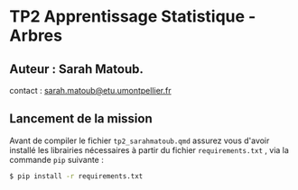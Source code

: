 # TP2 Apprentissage Statistique - Arbres

## Auteur : Sarah Matoub.

contact : sarah.matoub@etu.umontpellier.fr

## Lancement de la mission

Avant de compiler le fichier `tp2_sarahmatoub.qmd` assurez vous d'avoir installé les librairies nécessaires à partir du fichier `requirements.txt` , via la commande `pip` suivante :

```bash
$ pip install -r requirements.txt
``` 
